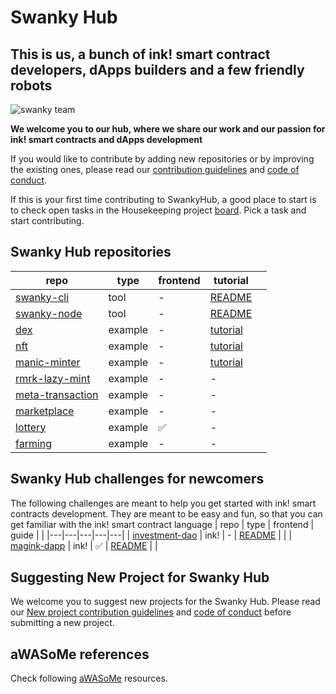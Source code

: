 # Swanky Hub <br/>

## This is us, a bunch of ink! smart contract developers, dApps builders and a few friendly robots

![swanky team](https://github.com/swanky-dapps/.github/blob/main/group_of_nerds_and_robots_swanky.png)

**We welcome you to our hub, where we share our work and our passion for ink! smart contracts and dApps development**

If you would like to contribute by adding new repositories or by improving the existing ones, please read our [contribution guidelines](../CONTRIBUTING.md) and [code of conduct](../CODE_OF_CONDUCT.md).

If this is your first time contributing to SwankyHub, a good place to start is to check open tasks in the Housekeeping project [board](https://github.com/orgs/swankyhub/projects/3/views/2). Pick a task and start contributing.

## Swanky Hub repositories

| repo  | type  | frontend  | tutorial  |   |
|---|---|---|---|---|
| [swanky-cli](https://github.com/swankyhub/swanky-cli)  | tool  | -  | [README](https://github.com/swankyhub/swanky-cli/blob/master/README.md)  |   |
| [swanky-node](https://github.com/swankyhub/swanky-node)  | tool  | -  | [README](https://github.com/swankyhub/swanky-node/blob/main/README.md)  |   |
| [dex](https://github.com/swankyhub/dex)   | example  | -  | [tutorial](https://docs.astar.network/docs/build/wasm/from-zero-to-ink-hero/dex/)  |   |
| [nft](https://github.com/swankyhub/nft)   | example  | -  | [tutorial](https://docs.astar.network/docs/build/wasm/from-zero-to-ink-hero/nft/)  |   |
| [manic-minter ](https://github.com/swankyhub/manic-minter)  | example  | -  | [tutorial](https://docs.astar.network/docs/build/wasm/from-zero-to-ink-hero/manic-minter/)  |   |
| [rmrk-lazy-mint](https://github.com/swankyhub/rmrk-lazy-mint)   | example  | -  | -  |   |
| [meta-transaction](https://github.com/swankyhub/meta-transaction)   | example  | -  | -  |   |
| [marketplace](https://github.com/swankyhub/marketplace)   | example  | -  | -  |   |
| [lottery](https://github.com/swankyhub/wasm-lottery)  | example  | ✅  | -  |   |
| [farming](https://github.com/swankyhub/farming)  | example  | -  | -  |   |


## Swanky Hub challenges for newcomers
The following challenges are meant to help you get started with ink! smart contracts development. They are meant to be easy and fun, so that you can get familiar with the ink! smart contract language
| repo  | type  | frontend  | guide  |   |
|---|---|---|---|---|
| [investment-dao](https://github.com/swankyhub/Investment-dao)  | ink!  | -  | [README](https://github.com/swankyhub/Investment-dao/blob/main/README.md)   |   |
| [magink-dapp](https://github.com/swankyhub/magink-dapp/)  | ink!  | ✅  | [README](https://github.com/swankyhub/magink-dapp/blob/master/README.md)  |   |


## Suggesting New Project for Swanky Hub
We welcome you to suggest new projects for the Swanky Hub. Please read our [New project contribution guidelines](../CONTRIBUTING.md#suggesting-new-project) and [code of conduct](../CODE_OF_CONDUCT.md) before submitting a new project.

## aWASoMe references
Check following [aWASoMe](https://github.com/swankyhub/aWASoMe) resources.
